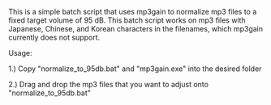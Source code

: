 This is a simple batch script that uses mp3gain to normalize mp3 files to a fixed target volume of 95 dB. This batch script works on mp3 files with Japanese, Chinese, and Korean characters in the filenames, which mp3gain currently does not support.

Usage:

1.) Copy "normalize_to_95db.bat" and "mp3gain.exe" into the desired folder

2.) Drag and drop the mp3 files that you want to adjust onto "normalize_to_95db.bat"
